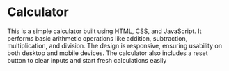 # Calculator
 This is a simple calculator built using HTML, CSS, and JavaScript. It performs basic arithmetic operations like addition, subtraction, multiplication, and division. The design is responsive, ensuring usability on both desktop and mobile devices. The calculator also includes a reset button to clear inputs and start fresh calculations easily
